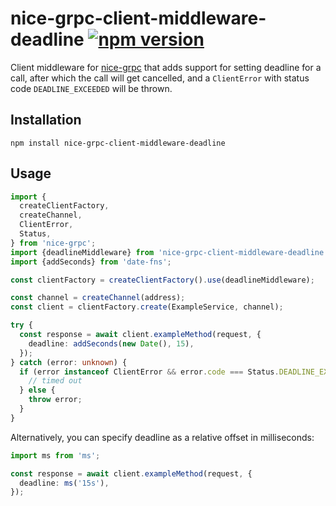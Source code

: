 # nice-grpc-client-middleware-deadline [![npm version][npm-image]][npm-url]

Client middleware for [nice-grpc](https://github.com/deeplay-io/nice-grpc) that
adds support for setting deadline for a call, after which the call will get
cancelled, and a `ClientError` with status code `DEADLINE_EXCEEDED` will be
thrown.

## Installation

```
npm install nice-grpc-client-middleware-deadline
```

## Usage

```ts
import {
  createClientFactory,
  createChannel,
  ClientError,
  Status,
} from 'nice-grpc';
import {deadlineMiddleware} from 'nice-grpc-client-middleware-deadline';
import {addSeconds} from 'date-fns';

const clientFactory = createClientFactory().use(deadlineMiddleware);

const channel = createChannel(address);
const client = clientFactory.create(ExampleService, channel);

try {
  const response = await client.exampleMethod(request, {
    deadline: addSeconds(new Date(), 15),
  });
} catch (error: unknown) {
  if (error instanceof ClientError && error.code === Status.DEADLINE_EXCEEDED) {
    // timed out
  } else {
    throw error;
  }
}
```

Alternatively, you can specify deadline as a relative offset in milliseconds:

```ts
import ms from 'ms';

const response = await client.exampleMethod(request, {
  deadline: ms('15s'),
});
```

[npm-image]: https://badge.fury.io/js/nice-grpc-client-middleware-deadline.svg
[npm-url]: https://badge.fury.io/js/nice-grpc-client-middleware-deadline
